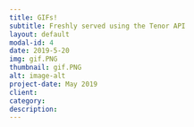 ```yaml
---
title: GIFs!
subtitle: Freshly served using the Tenor API
layout: default
modal-id: 4
date: 2019-5-20
img: gif.PNG
thumbnail: gif.PNG
alt: image-alt
project-date: May 2019
client: 
category: 
description:
---
```

